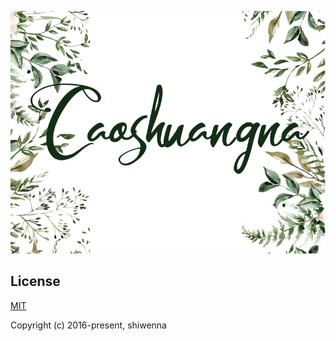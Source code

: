 <p align="center">
    <a href="https://shiwenna.github.io/">
        <img src="img/caoshuangna.png">
    </a>
</p>

## License
[MIT](http://opensource.org/licenses/MIT)

Copyright (c) 2016-present, shiwenna
